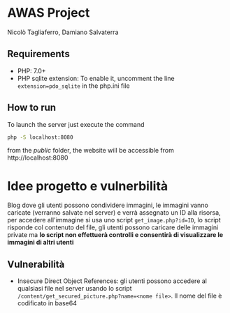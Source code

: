 # AWAS Project
Nicolò Tagliaferro, Damiano Salvaterra


## Requirements
- PHP: 7.0+
- PHP sqlite extension: To enable it, uncomment the line `extension=pdo_sqlite` in the php.ini file

## How to run
To launch the server just execute the command 
```bash
php -S localhost:8080
```
from the _public_ folder, the website will be accessible from http://localhost:8080


# Idee progetto e vulnerbilità
Blog dove gli utenti possono condividere immagini, le immagini vanno caricate (verranno salvate nel server) e verrà
assegnato un ID alla risorsa, per accedere all'immagine si usa uno script ```get_image.php?id=ID```, lo script risponde 
col contenuto del file, gli utenti possono caricare delle immagini 
private ma **lo script non effettuerà controlli e consentirà di visualizzare le immagini di altri utenti**


## Vulnerabilità
- Insecure Direct Object References: gli utenti possono accedere al qualsiasi file nel server usando lo script
  ```/content/get_secured_picture.php?name=<nome file>```. Il nome del file è codificato in base64